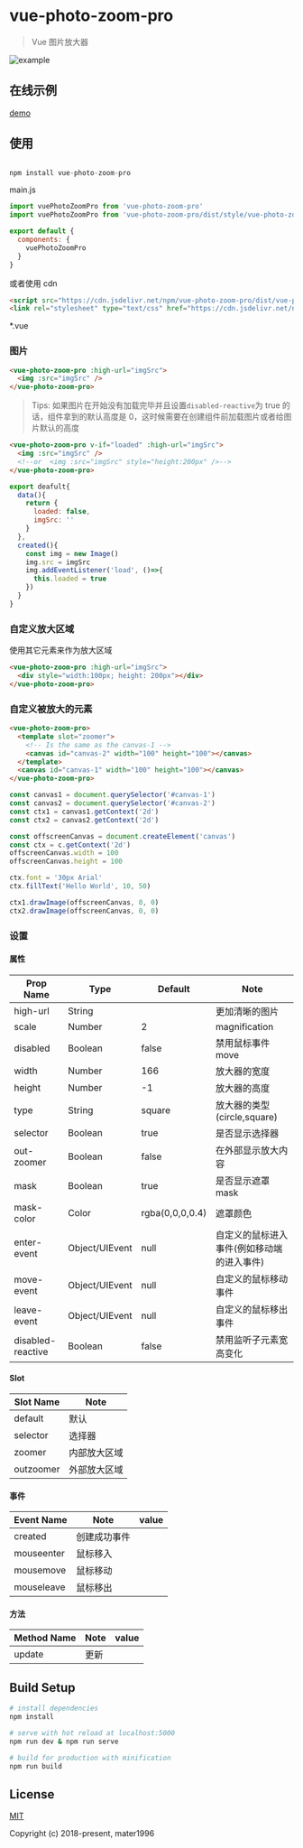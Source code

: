# vue-photo-zoom-pro

> Vue 图片放大器

![example](https://raw.githubusercontent.com/Mater1996/vue-photo-zoom-pro/master/example.png)

## 在线示例

[demo](https://mater1996.github.io/vue-photo-zoom-pro/example/)

## 使用

```js

npm install vue-photo-zoom-pro

```

main.js

```js
import vuePhotoZoomPro from 'vue-photo-zoom-pro'
import vuePhotoZoomPro from 'vue-photo-zoom-pro/dist/style/vue-photo-zoom-pro.css'

export default {
  components: {
    vuePhotoZoomPro
  }
}
```

或者使用 cdn

```html
<script src="https://cdn.jsdelivr.net/npm/vue-photo-zoom-pro/dist/vue-photo-zoom-pro.global.js"></script>
<link rel="stylesheet" type="text/css" href="https://cdn.jsdelivr.net/npm/vue-photo-zoom-pro/dist/style/vue-photo-zoom-pro.css" />
```

\*.vue

### 图片

```html
<vue-photo-zoom-pro :high-url="imgSrc">
  <img :src="imgSrc" />
</vue-photo-zoom-pro>
```

> Tips: 如果图片在开始没有加载完毕并且设置`disabled-reactive`为 true 的话，组件拿到的默认高度是 0，这时候需要在创建组件前加载图片或者给图片默认的高度

```html
<vue-photo-zoom-pro v-if="loaded" :high-url="imgSrc">
  <img :src="imgSrc" />
  <!--or  <img :src="imgSrc" style="height:200px" />-->
</vue-photo-zoom-pro>
```

```js
export deafult{
  data(){
    return {
      loaded: false,
      imgSrc: ''
    }
  },
  created(){
    const img = new Image()
    img.src = imgSrc
    img.addEventListener('load', ()=>{
      this.loaded = true
    })
  }
}
```

### 自定义放大区域

使用其它元素来作为放大区域

```html
<vue-photo-zoom-pro :high-url="imgSrc">
  <div style="width:100px; height: 200px"></div>
</vue-photo-zoom-pro>
```

### 自定义被放大的元素

```html
<vue-photo-zoom-pro>
  <template slot="zoomer">
    <!-- Is the same as the canvas-1 -->
    <canvas id="canvas-2" width="100" height="100"></canvas>
  </template>
  <canvas id="canvas-1" width="100" height="100"></canvas>
</vue-photo-zoom-pro>
```

```js
const canvas1 = document.querySelector('#canvas-1')
const canvas2 = document.querySelector('#canvas-2')
const ctx1 = canvas1.getContext('2d')
const ctx2 = canvas2.getContext('2d')

const offscreenCanvas = document.createElement('canvas')
const ctx = c.getContext('2d')
offscreenCanvas.width = 100
offscreenCanvas.height = 100

ctx.font = '30px Arial'
ctx.fillText('Hello World', 10, 50)

ctx1.drawImage(offscreenCanvas, 0, 0)
ctx2.drawImage(offscreenCanvas, 0, 0)
```

### 设置

#### 属性

| Prop Name         | Type           | Default | Note                                       |
| ----------------- | -------------- | ------- | ------------------------------------------ |
| high-url          | String         |         | 更加清晰的图片                             |
| scale             | Number         | 2       | magnification                              |
| disabled          | Boolean        | false   | 禁用鼠标事件 move                          |
| width             | Number         | 166     | 放大器的宽度                               |
| height            | Number         | -1      | 放大器的高度                               |
| type              | String         | square  | 放大器的类型 (circle,square)               |
| selector          | Boolean        | true    | 是否显示选择器                             |
| out-zoomer        | Boolean        | false   | 在外部显示放大内容                         |
| mask              | Boolean        | true    | 是否显示遮罩 mask                          |
| mask-color        | Color          | rgba(0,0,0,0.4)      | 遮罩颜色                                   |
| enter-event       | Object/UIEvent | null    | 自定义的鼠标进入事件(例如移动端的进入事件) |
| move-event        | Object/UIEvent | null    | 自定义的鼠标移动事件                       |
| leave-event       | Object/UIEvent | null    | 自定义的鼠标移出事件                       |
| disabled-reactive | Boolean        | false   | 禁用监听子元素宽高变化                     |

#### Slot

| Slot Name | Note         |
| --------- | ------------ |
| default   | 默认         |
| selector  | 选择器       |
| zoomer    | 内部放大区域 |
| outzoomer | 外部放大区域 |

#### 事件

| Event Name | Note         | value |
| ---------- | ------------ | ----- |
| created    | 创建成功事件 |       |
| mouseenter | 鼠标移入     |       |
| mousemove  | 鼠标移动     |       |
| mouseleave | 鼠标移出     |       |

#### 方法

| Method Name | Note | value |
| ----------- | ---- | ----- |
| update      | 更新 |       |

## Build Setup

```bash
# install dependencies
npm install

# serve with hot reload at localhost:5000
npm run dev & npm run serve

# build for production with minification
npm run build
```

## License

[MIT](https://opensource.org/licenses/MIT)

Copyright (c) 2018-present, mater1996
